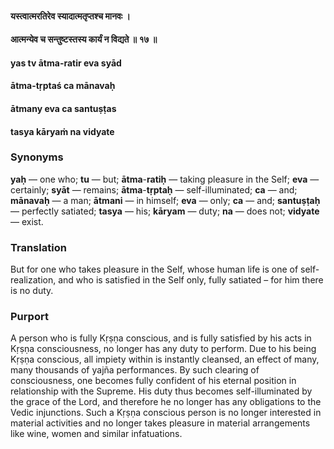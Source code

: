 #### यस्त्वात्मरतिरेव स्यादात्मतृप्तश्च मानवः ।
#### आत्मन्येव च सन्तुष्टस्तस्य कार्यं न विद्यते ॥ १७ ॥

#### yas tv ātma-ratir eva syād
#### ātma-tṛptaś ca mānavaḥ
#### ātmany eva ca santuṣṭas
#### tasya kāryaṁ na vidyate

### Synonyms

**yaḥ** — one who; **tu** — but; **ātma**-**ratiḥ** — taking pleasure in the Self; **eva** — certainly; **syāt** — remains; **ātma**-**tṛptaḥ** — self-illuminated; **ca** — and; **mānavaḥ** — a man; **ātmani** — in himself; **eva** — only; **ca** — and; **santuṣṭaḥ** — perfectly satiated; **tasya** — his; **kāryam** — duty; **na** — does not; **vidyate** — exist.

### Translation

But for one who takes pleasure in the Self, whose human life is one of self-realization, and who is satisfied in the Self only, fully satiated – for him there is no duty.

### Purport

A person who is fully Kṛṣṇa conscious, and is fully satisfied by his acts in Kṛṣṇa consciousness, no longer has any duty to perform. Due to his being Kṛṣṇa conscious, all impiety within is instantly cleansed, an effect of many, many thousands of yajña performances. By such clearing of consciousness, one becomes fully confident of his eternal position in relationship with the Supreme. His duty thus becomes self-illuminated by the grace of the Lord, and therefore he no longer has any obligations to the Vedic injunctions. Such a Kṛṣṇa conscious person is no longer interested in material activities and no longer takes pleasure in material arrangements like wine, women and similar infatuations.
